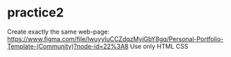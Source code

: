 # practice2
Create exactly the same web-page: https://www.figma.com/file/IwuyyIuCCZdqzMyiGbY8gq/Personal-Portfolio-Template-(Community)?node-id=22%3A8
Use only HTML CSS
